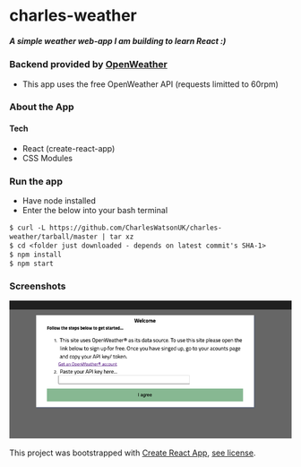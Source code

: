 # charles-weather
##### A simple weather web-app I am building to learn React :)
### Backend provided by [OpenWeather](https://openweathermap.org/)
* This app uses the free OpenWeather API (requests limitted to 60rpm)

### About the App

#### Tech
* React (create-react-app)
* CSS Modules

### Run the app
* Have node installed
* Enter the below into your bash terminal
```
$ curl -L https://github.com/CharlesWatsonUK/charles-weather/tarball/master | tar xz
$ cd <folder just downloaded - depends on latest commit's SHA-1>
$ npm install
$ npm start
```

### Screenshots

![Set api key.](https://github.com/CharlesWatsonUK/charles-weather/blob/master/images/enter_api_key.png)

This project was bootstrapped with [Create React App](https://github.com/facebook/create-react-app), [see license](https://github.com/facebook/create-react-app/blob/master/LICENSE).
